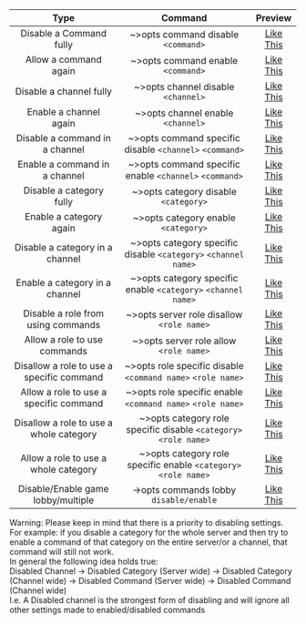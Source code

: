 |                   Type                    |                             Command                              |                   Preview                    |
|:-----------------------------------------:|:----------------------------------------------------------------:|:--------------------------------------------:|
|          Disable a Command fully          |                ~>opts command disable `<command>`                | [Like This](https://i.imgur.com/tHnMpDL.png) |
|           Allow a command again           |                ~>opts command enable `<command>`                 | [Like This](https://i.imgur.com/GnhGeev.png) |
|          Disable a channel fully          |                ~>opts channel disable `<channel>`                | [Like This](https://i.imgur.com/FVC5L1Z.png) |
|          Enable a channel again           |                ~>opts channel enable `<channel>`                 | [Like This](https://i.imgur.com/KTpQhjr.png) |
|      Disable a command in a channel       |     ~>opts command specific disable `<channel>` `<command>`      | [Like This](https://i.imgur.com/hGFuR1R.png) |
|       Enable a command in a channel       |      ~>opts command specific enable `<channel>` `<command>`      | [Like This](https://i.imgur.com/cpANjeY.png) |
|         Disable a category fully          |               ~>opts category disable `<category>`               | [Like This](https://i.imgur.com/FpxVVUM.png) |
|          Enable a category again          |               ~>opts category enable `<category>`                | [Like This](https://i.imgur.com/h2QpjQY.png) |
|      Disable a category in a channel      |  ~>opts category specific disable `<category>` `<channel name>`  | [Like This](https://i.imgur.com/EKKVv9w.png) |
|      Enable a category in a channel       |  ~>opts category specific enable `<category>` `<channel name>`   | [Like This](https://i.imgur.com/r2AqYsN.png) |
|    Disable a role from using commands     |            ~>opts server role disallow `<role name>`             | [Like This](https://i.imgur.com/wusK9Fu.png) |
|       Allow a role to use commands        |              ~>opts server role allow `<role name>`              | [Like This](https://i.imgur.com/IXw05Lu.png) |
| Disallow a role to use a specific command |   ~>opts role specific disable `<command name>` `<role name>`    | [Like This](https://i.imgur.com/Lrri02q.png) |
|  Allow a role to use a specific command   |    ~>opts role specific enable `<command name>` `<role name>`    | [Like This](https://i.imgur.com/eOCMYOg.png) |
|  Disallow a role to use a whole category  | ~>opts category role specific disable `<category>` `<role name>` | [Like This](https://i.imgur.com/dzkot4K.png) |
|   Allow a role to use a whole category    | ~>opts category role specific enable `<category>` `<role name>`  | [Like This](https://i.imgur.com/MdFKFiq.png) |
|    Disable/Enable game lobby/multiple     |              ->opts commands lobby `disable/enable`              | [Like This](https://i.imgur.com/GaxVAKl.png) |

Warning: Please keep in mind that there is a priority to disabling settings.\
For example: if you disable a category for the whole server and then try to enable a command 
of that category on the entire server/or a channel, that command will still not work.\
In general the following idea holds true:\
Disabled Channel -> Disabled Category (Server wide) -> Disabled Category (Channel wide) -> Disabled Command (Server wide) -> Disabled Command (Channel wide)\
I.e. A Disabled channel is the strongest form of disabling and will ignore all other settings made to enabled/disabled commands
